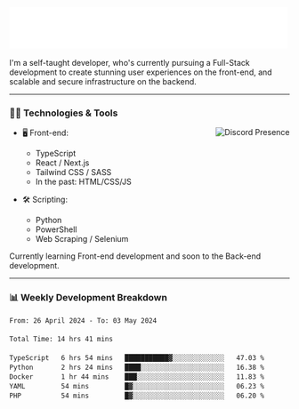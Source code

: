 <img src="assets/wave.svg" alt=":wave:" />

I'm a self-taught developer, who's currently pursuing a Full-Stack development to create stunning user experiences on the front-end, and scalable and secure infrastructure on the backend.

---

### 🧑‍💻 Technologies & Tools

<a href="https://discord.com/users/414304208649453568" target="_blank" rel="nofollow">
   <img src="https://lanyard-profile-readme.vercel.app/api/414304208649453568?idleMessage=Probably%20doing%20something%20else..." alt="Discord Presence" align="right">
</a>

- 🖥️ Front-end:

  - TypeScript
  - React / Next.js
  - Tailwind CSS / SASS
  - In the past: HTML/CSS/JS

- 🛠 Scripting:

  - Python
  - PowerShell
  - Web Scraping / Selenium

Currently learning Front-end development and soon to the Back-end development.

---

### 📊 Weekly Development Breakdown

<!-- ![ccrsxx's GitHub Stats](https://github-readme-stats.vercel.app/api?username=ccrsxx&count_private=true&theme=tokyonight) -->
<!-- ![ccrsxx's Top Langs](https://github-readme-stats.vercel.app/api/top-langs/?username=ccrsxx&hide=lua,java,html&theme=tokyonight) -->

<!--START_SECTION:waka-->

```txt
From: 26 April 2024 - To: 03 May 2024

Total Time: 14 hrs 41 mins

TypeScript   6 hrs 54 mins   ███████████▓░░░░░░░░░░░░░   47.03 %
Python       2 hrs 24 mins   ████░░░░░░░░░░░░░░░░░░░░░   16.38 %
Docker       1 hr 44 mins    ███░░░░░░░░░░░░░░░░░░░░░░   11.83 %
YAML         54 mins         █▓░░░░░░░░░░░░░░░░░░░░░░░   06.23 %
PHP          54 mins         █▓░░░░░░░░░░░░░░░░░░░░░░░   06.20 %
```

<!--END_SECTION:waka-->
